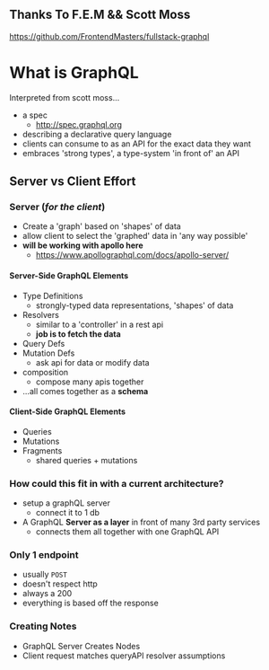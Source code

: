 ## Thanks To F.E.M && Scott Moss

https://github.com/FrontendMasters/fullstack-graphql

# What is GraphQL

Interpreted from scott moss...

- a spec
  - http://spec.graphql.org
- describing a declarative query language
- clients can consume to as an API for the exact data they want
- embraces 'strong types', a type-system 'in front of' an API

## Server vs Client Effort

### Server (_for the client_)

- Create a 'graph' based on 'shapes' of data
- allow client to select the 'graphed' data in 'any way possible'
- **will be working with apollo here**
  - https://www.apollographql.com/docs/apollo-server/

#### Server-Side GraphQL Elements

- Type Definitions
  - strongly-typed data representations, 'shapes' of data
- Resolvers
  - similar to a 'controller' in a rest api
  - **job is to fetch the data**
- Query Defs
- Mutation Defs
  - ask api for data or modify data
- composition
  - compose many apis together
- ...all comes together as a **schema**

#### Client-Side GraphQL Elements

- Queries
- Mutations
- Fragments
  - shared queries + mutations

### How could this fit in with a current architecture?

- setup a graphQL server
  - connect it to 1 db
- A GraphQL **Server as a layer** in front of many 3rd party services
  - connects them all together with one GraphQL API

### Only 1 endpoint

- usually `POST`
- doesn't respect http
- always a 200
- everything is based off the response

### Creating Notes

- GraphQL Server Creates Nodes
- Client request matches queryAPI resolver assumptions
